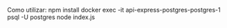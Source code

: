 Como utilizar:
npm install
docker exec -it api-express-postgres-postgres-1 psql -U postgres
node index.js